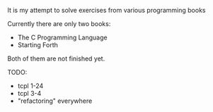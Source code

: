 It is my attempt to solve exercises from various programming books

Currently there are only two books:
* The C Programming Language
* Starting Forth

Both of them are not finished yet.

TODO:
* tcpl 1-24
* tcpl 3-4
* "refactoring" everywhere
